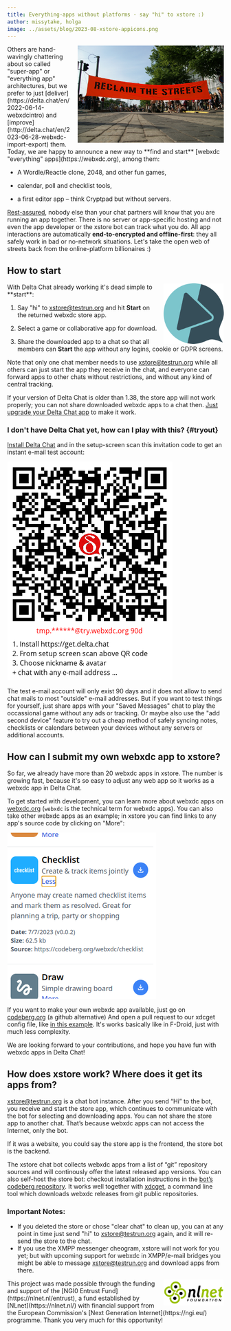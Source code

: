 ```yaml
---
title: Everything-apps without platforms - say "hi" to xstore :)
author: missytake, holga
image: ../assets/blog/2023-08-xstore-appicons.png
---
```



<img src="../assets/blog/reclaim-the-streets.jpg" width="340" style="float:right; margin-left:1em;" />  
Others are hand-wavingly chattering about so called "super-app" or "everything app" architectures, 
but we prefer to just [deliver](https://delta.chat/en/2022-06-14-webxdcintro)
and [improve](http://delta.chat/en/2023-06-28-webxdc-import-export) them.
Today, we are happy to announce a new way to **find and start** 
[webxdc "everything" apps](https://webxdc.org), among them: 

- A Wordle/Reactle clone, 2048, and other fun games,

- calendar, poll and checklist tools,

- a first editor app – think Cryptpad but without servers. 

[Rest-assured](https://delta.chat/en/2023-05-22-webxdc-security), 
nobody else than your chat partners will know 
that you are running an app together.
There is no server or app-specific hosting and
not even the app developer or the xstore bot can track what you do. 
All app interactions are automatically **end-to-encrypted
and offline-first**: they all safely work in bad or no-network situations. 
Let's take the open web of streets back from the online-platform billionaires :) 

## How to start

<img src="../assets/logos/store.png" width="140" style="float:right; margin-left:1em;" />  
With Delta Chat already working it's dead simple to **start**:

1. Say "hi" to [xstore@testrun.org](mailto:xstore@testrun.org?body=hi)
   and hit **Start** on the returned webxdc store app. 

2. Select a game or collaborative app for download.

3. Share the downloaded app to a chat so that all members 
   can **Start** the app without any logins, cookie or GDPR screens.

Note that only one chat member needs to use xstore@testrun.org while
all others can just start the app they receive in the chat, 
and everyone can forward apps to other chats without restrictions,
and without any kind of central tracking. 

If your version of Delta Chat is older than 1.38,
the store app will not work properly;
you can not share downloaded webxdc apps to a chat then.
[Just upgrade your Delta Chat app](download)
to make it work.

### I don't have Delta Chat yet, how can I play with this?  {#tryout}

[Install Delta Chat](https://get.delta.chat) and in the setup-screen 
scan this invitation code to get an instant e-mail test account: 

[![A QR invite code to get a limited e-mail account at try.webxdc.org.](../assets/blog/try-webxdc-token.png)](DCACCOUNT:https://mailadm.try.webxdc.org/?t=90d_f7v5c5xrtntpkqe&n=try90d)

The test e-mail account will only exist 90 days
and it does not allow to send chat mails to most "outside" e-mail addresses. 
But if you want to test things for yourself,
just share apps with your "Saved Messages" chat to play
the occassional game without any ads or tracking. 
Or maybe also use the "add second device" feature 
to try out a cheap method of safely syncing notes, 
checklists or calendars between your devices
without any servers or additional accounts. 


## How can I submit my own webxdc app to xstore?

So far,
we already have more than 20 webxdc apps in xstore.
The number is growing fast,
because it's so easy to adjust any web app
so it works as a webxdc app in Delta Chat.

To get started with development,
you can learn more about webxdc apps on [webxdc.org](https://webxdc.org)
(`webxdc` is the technical term for webxdc apps).
You can also take other webxdc apps as an example;
in xstore you can find links to any app's source code
by clicking on "More":

![Details of the checklist app, it shows a description, date, file size, and link to source code.](../assets/blog/2023-08-xstore-more.png)

If you want to make your own webxdc app available,
just go on [codeberg.org](https://codeberg.org/webxdc/xdcget)
(a github alternative)
And open a pull request to our xdcget config file,
like [in this example](https://codeberg.org/webxdc/xdcget/pulls/50).
It's works basically like in F-Droid,
just with much less complexity.

We are looking forward to your contributions,
and hope you have fun with webxdc apps in Delta Chat!


## How does xstore work? Where does it get its apps from? 

[xstore@testrun.org](mailto:xstore@testrun.org) is a chat bot instance.
After you send “Hi” to the bot,
you receive and start the store app,
which continues to communicate with the bot
for selecting and downloading apps.
You can not share the store app
to another chat.
That’s because
webxdc apps can not access the Internet,
only the bot.

If it was a website,
you could say
the store app is the frontend,
the store bot is the backend.

The xstore chat bot
collects webxdc apps from a list of “git” repository sources
and will continously offer the latest released app versions.
You can also self-host the store bot:
checkout installation instructions
in the [bot’s codeberg repository](https://codeberg.org/webxdc/store/).
It works well together with [xdcget](https://codeberg.org/webxdc/xdcget/),
a command line tool
which downloads webxdc releases
from git public repositories. 

### Important Notes:

- If you deleted the store or
  chose "clear chat" to clean up,
  you can at any point in time just send "hi"
  to [xstore@testrun.org](mailto:xstore@testrun.org) again,
  and it will re-send the store to the chat.
- If you use the XMPP messenger cheogram,
  xstore will not work for you yet;
  but with upcoming support for webxdc in XMPP/e-mail bridges
  you might be able to message [xstore@testrun.org](mailto:xstore@testrun.org)
  and download apps from there.

<img alt="NLNet Logo" src="../assets/logos/logo_nlnet.svg" width="140" style="float:right; margin-left:1em;" />  
This project was made possible
through the funding and support
of the [NGI0 Entrust Fund](https://nlnet.nl/entrust),
a fund established by [NLnet](https://nlnet.nl/)
with financial support
from the European Commission's [Next Generation Internet](https://ngi.eu/) programme.
Thank you very much for this opportunity!

